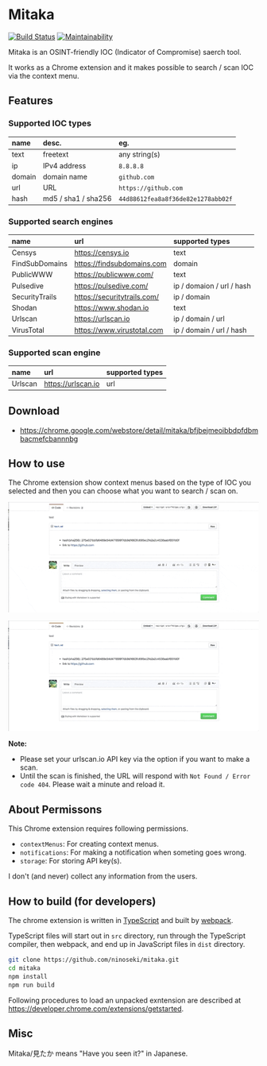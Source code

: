 # Mitaka

[![Build Status](https://travis-ci.org/ninoseki/mitaka.svg?branch=master)](https://travis-ci.org/ninoseki/mitaka)
[![Maintainability](https://api.codeclimate.com/v1/badges/4a49568bf0bed0b4799a/maintainability)](https://codeclimate.com/github/ninoseki/mitaka/maintainability)

Mitaka is an OSINT-friendly IOC (Indicator of Compromise) saerch tool.

It works as a Chrome extension and it makes possible to search / scan IOC via the context menu.

## Features

### Supported IOC types

| name   | desc.               | eg.                                |
|:-------|:--------------------|:-----------------------------------|
| text   | freetext            | any string(s)                      |
| ip     | IPv4 address        | `8.8.8.8`                          |
| domain | domain name         | `github.com`                       |
| url    | URL                 | `https://github.com`               |
| hash   | md5 / sha1 / sha256 | `44d88612fea8a8f36de82e1278abb02f` |

### Supported search engines

| name           | url                         | supported types           |
|:---------------|:----------------------------|:--------------------------|
| Censys         | https://censys.io           | text                      |
| FindSubDomains | https://findsubdomains.com  | domain                    |
| PublicWWW      | https://publicwww.com/      | text                      |
| Pulsedive      | https://pulsedive.com/      | ip / domaion / url / hash |
| SecurityTrails | https://securitytrails.com/ | ip / domain               |
| Shodan         | https://www.shodan.io       | text                      |
| Urlscan        | https://urlscan.io          | ip / domain / url         |
| VirusTotal     | https://www.virustotal.com  | ip / domain / url / hash  |

### Supported scan engine

| name    | url                | supported types |
|:--------|:-------------------|:----------------|
| Urlscan | https://urlscan.io | url             |

## Download

- https://chrome.google.com/webstore/detail/mitaka/bfjbejmeoibbdpfdbmbacmefcbannnbg

## How to use

The Chrome extension show context menus based on the type of IOC you selected and then you can choose what you want to search / scan on.

!["example"](/examples/1.gif "1.gif")

!["example2"](/examples/2.gif "2.gif")

**Note:**

- Please set your urlscan.io API key via the option if you want to make a scan.
- Until the scan is finished, the URL will respond with `Not Found / Error code 404`. Please wait a minute and reload it.

## About Permissons

This Chrome extension requires following permissions.

- `contextMenus`: For creating context menus.
- `notifications`: For making a notification when someting goes wrong.
- `storage`: For storing API key(s).

I don't (and never) collect any information from the users.

## How to build (for developers)

The chrome extension is written in [TypeScript](https://www.typescriptlang.org/) and built by [webpack](https://webpack.js.org/).

TypeScript files will start out in `src` directory, run through the TypeScript compiler, then webpack, and end up in JavaScript files in `dist` directory.

```sh
git clone https://github.com/ninoseki/mitaka.git
cd mitaka
npm install
npm run build
```

Following procedures to load an unpacked exntension are described at https://developer.chrome.com/extensions/getstarted.

## Misc

Mitaka/見たか means "Have you seen it?" in Japanese.
